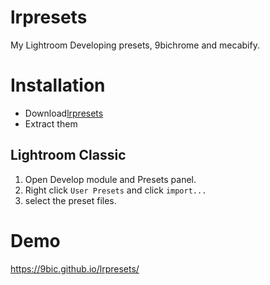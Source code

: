 # lrpresets

My Lightroom Developing presets, 9bichrome and mecabify.

# Installation

- Download[lrpresets](https://github.com/9bic/lrpresets/releases/latest)
- Extract them

## Lightroom Classic

1. Open Develop module and Presets panel.
2. Right click `User Presets` and click `import...`
3. select the preset files.

# Demo
https://9bic.github.io/lrpresets/
